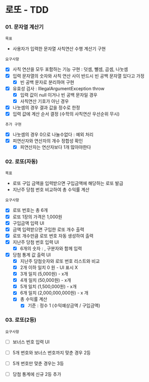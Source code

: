 # 로또 - TDD

### 01. 문자열 계산기
`목표` 
- 사용자가 입력한 문자열 사칙연산 수행 계산기 구현

`요구사항`
- [X] 사칙 연산을 모두 포함하는 기능 구현 : 덧셈, 뺄셈, 곱셈, 나눗셈
- [X] 입력 문자열의 숫자와 사칙 연산 사이 반드시 빈 공백 문자열 있다고 가정
  - [X] 빈 공백 문자로 분리하여 구현
- [X] 유효성 검사 : IllegalArgumentException throw
  - [X] 입력 값이 null 이거나 빈 공백 문자일 경우 
  - [X] 사칙연산 기호가 아닌 경우
- [X] 나눗셈의 경우 결과 값을 정수로 한정
- [X] 입력 값에 계산 순서 결정 (수학의 사칙연산 우선순위 무시)

`추가 구현`
- [X] 나눗셈의 경우 0으로 나눌수없다 : 예외 처리
- [X] 피연산자와 연산자의 개수 정합성 확인
  - [X] 피연산자는 연산자보다 1개 많아야한다

### 02. 로또(자동)
`목표`
- 로또 구입 금액을 입력받으면 구입금액에 해당하는 로또 발급
- 지난주 당첨 번호 비교하여 총 수익률 계산

`요구사항`
- [X] 로또 번호는 총 6개
- [X] 로또 1장의 가격은 1,000원
- [X] 구입금액 입력 UI 
- [X] 금액 입력받으면 구입한 로또 개수 출력
- [X] 로또 개수만큼 로또 번호 자동 생성하여 출력
- [X] 지난주 당첨 번호 입력 UI
  - [X] 6개의 숫자 : , 구분자와 함께 입력
- [X] 당첨 통계 값 출력 UI 
  - [X] 지난주 당첨숫자와 로또 번호 리스트와 비교
  - [X] 2개 이하 일치 0 원 - UI 표시 X   
  - [X] 3개 일치 (5,000원)         -  x개
  - [X] 4개 일치 (50,000원)        -  x개 
  - [X] 5개 일치 (1,500,000원)     -  x개
  - [X] 6개 일치 (2,000,000,000원)  - x 개
  - [X] 총 수익률 계산 
    - [X] 기준 : 정수 1 (수익예상금액 / 구입금액)

### 03. 로또(2등)
`요구사항`
- [ ] 보너스 번호 입력 UI
- [ ] 5개 번호와 보너스 번호까지 맞춘 경우 2등
- [ ] 5개 번호만 맞춘 경우는 3등
- [ ] 당첨 통계에 신규 2등 추가

  